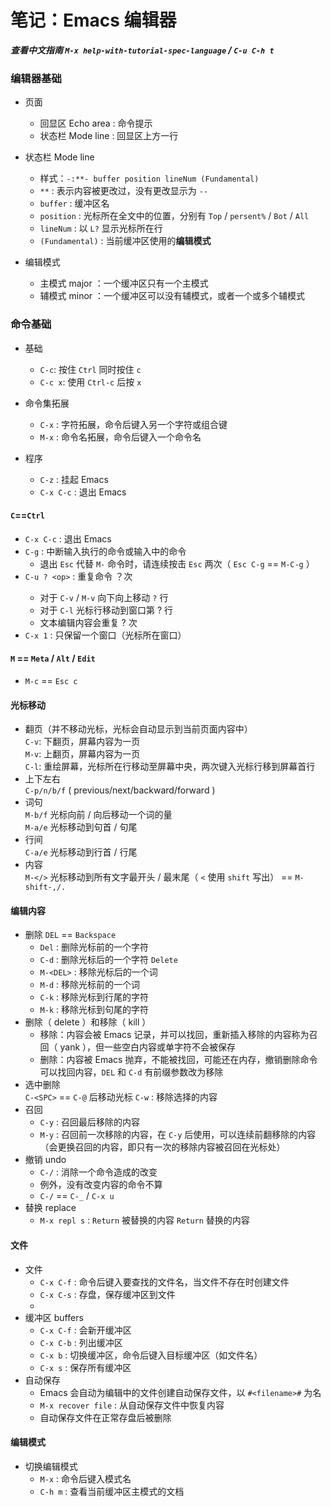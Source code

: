 # 笔记：Emacs 编辑器

***查看中文指南 `M-x help-with-tutorial-spec-language` / `C-u C-h t`***

### 编辑器基础

- 页面  
  - 回显区 Echo area : 命令提示  
  - 状态栏 Mode line : 回显区上方一行  

- 状态栏 Mode line
  - 样式：`-:**- buffer position lineNum (Fundamental)`  
  - `**` : 表示内容被更改过，没有更改显示为 `--`  
  - `buffer` : 缓冲区名  
  - `position` : 光标所在全文中的位置，分别有 `Top` / `persent%` / `Bot` / `All`  
  - `lineNum` : 以 `L?` 显示光标所在行  
  - `(Fundamental)` : 当前缓冲区使用的**编辑模式**

- 编辑模式
  - 主模式 major ：一个缓冲区只有一个主模式  
  - 辅模式 minor ：一个缓冲区可以没有辅模式，或者一个或多个辅模式  

### 命令基础

- 基础  
  - `C-c`: 按住 `Ctrl` 同时按住 `c` 
  - `C-c x`:  使用 `Ctrl-c` 后按 `x`  

- 命令集拓展  
  - `C-x` : 字符拓展，命令后键入另一个字符或组合键  
  - `M-x` : 命令名拓展，命令后键入一个命令名  

- 程序  
  - `C-z` : 挂起 Emacs  
  - `C-x C-c` : 退出 Emacs  

#### `C`==`Ctrl`  

- `C-x C-c` : 退出 Emacs  
- `C-g` : 中断输入执行的命令或输入中的命令  
  - 退出 `Esc` 代替 `M-` 命令时，请连续按击 `Esc` 两次（ `Esc C-g` == `M-C-g` ）  
- `C-u ? <op>` : 重复命令 <op> ？次  
  - 对于 `C-v` / `M-v` 向下向上移动 `?` 行  
  - 对于 `C-l` 光标行移动到窗口第 ? 行  
  - 文本编辑内容会重复 ? 次  
- `C-x 1` : 只保留一个窗口（光标所在窗口）  

#### `M` == `Meta` / `Alt` / `Edit`  

- `M-c` == `Esc c` 

#### 光标移动

- 翻页（并不移动光标，光标会自动显示到当前页面内容中）  
  `C-v`: 下翻页，屏幕内容为一页  
  `M-v`: 上翻页，屏幕内容为一页  
  `C-l`: 重绘屏幕，光标所在行移动至屏幕中央，两次键入光标行移到屏幕首行  
- 上下左右  
  `C-p/n/b/f` ( previous/next/backward/forward )  
- 词句  
  `M-b/f` 光标向前 / 向后移动一个词的量  
  `M-a/e` 光标移动到句首 / 句尾  
- 行间  
  `C-a/e` 光标移动到行首 / 行尾  
- 内容  
  `M-</>` 光标移动到所有文字最开头 / 最末尾（ `<` 使用 `shift` 写出） == `M-shift-,/.`


#### 编辑内容

- 删除 `DEL` == `Backspace`
  - `Del` : 删除光标前的一个字符  
  - `C-d` : 删除光标后的一个字符 `Delete`  
  - `M-<DEL>` : 移除光标后的一个词  
  - `M-d` : 移除光标前的一个词  
  - `C-k` : 移除光标到行尾的字符  
  - `M-k` : 移除光标到句尾的字符  
- 删除（ delete ）和移除（ kill ）  
  - 移除：内容会被 Emacs 记录，并可以找回，重新插入移除的内容称为召回（ yank ），但一些空白内容或单字符不会被保存  
  - 删除：内容被 Emacs 抛弃，不能被找回，可能还在内存，撤销删除命令可以找回内容，`DEL` 和 `C-d` 有前缀参数改为移除  
- 选中删除  
  `C-<SPC>` == `C-@` 后移动光标 `C-w` : 移除选择的内容  
- 召回  
  - `C-y` : 召回最后移除的内容  
  - `M-y` : 召回前一次移除的内容，在 `C-y` 后使用，可以连续前翻移除的内容（会更换召回的内容，即只有一次的移除内容被召回在光标处）  
- 撤销 undo  
  - `C-/` : 消除一个命令造成的改变  
  - 例外，没有改变内容的命令不算  
  - `C-/` == `C-_` / `C-x u`  
- 替换 replace  
  - `M-x repl s` : `Return` 被替换的内容 `Return` 替换的内容  

#### 文件

- 文件  
  - `C-x C-f` : 命令后键入要查找的文件名，当文件不存在时创建文件  
  - `C-x C-s` : 存盘，保存缓冲区到文件  
  - 
- 缓冲区 buffers  
  - `C-x C-f` : 会新开缓冲区  
  - `C-x C-b` : 列出缓冲区  
  - `C-x b` : 切换缓冲区，命令后键入目标缓冲区（如文件名）  
  - `C-x s` : 保存所有缓冲区  
- 自动保存  
  - Emacs 会自动为编辑中的文件创建自动保存文件，以 `#<filename>#` 为名  
  - `M-x recover file` : 从自动保存文件中恢复内容  
  - 自动保存文件在正常存盘后被删除  

#### 编辑模式

- 切换编辑模式
  - `M-x` : 命令后键入模式名  
  - `C-h m` : 查看当前缓冲区主模式的文档  
